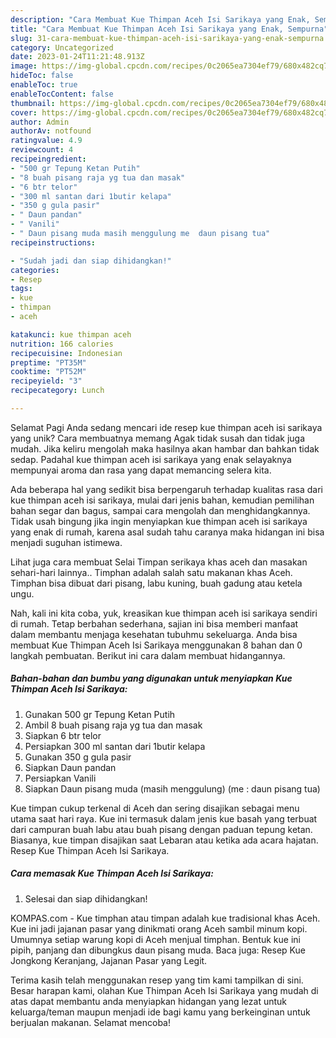 ```yaml
---
description: "Cara Membuat Kue Thimpan Aceh Isi Sarikaya yang Enak, Sempurna"
title: "Cara Membuat Kue Thimpan Aceh Isi Sarikaya yang Enak, Sempurna"
slug: 31-cara-membuat-kue-thimpan-aceh-isi-sarikaya-yang-enak-sempurna
category: Uncategorized
date: 2023-01-24T11:21:48.913Z
image: https://img-global.cpcdn.com/recipes/0c2065ea7304ef79/680x482cq70/kue-thimpan-aceh-isi-sarikaya-foto-resep-utama.jpg
hideToc: false
enableToc: true
enableTocContent: false
thumbnail: https://img-global.cpcdn.com/recipes/0c2065ea7304ef79/680x482cq70/kue-thimpan-aceh-isi-sarikaya-foto-resep-utama.jpg
cover: https://img-global.cpcdn.com/recipes/0c2065ea7304ef79/680x482cq70/kue-thimpan-aceh-isi-sarikaya-foto-resep-utama.jpg
author: Admin
authorAv: notfound
ratingvalue: 4.9
reviewcount: 4
recipeingredient:
- "500 gr Tepung Ketan Putih"
- "8 buah pisang raja yg tua dan masak"
- "6 btr telor"
- "300 ml santan dari 1butir kelapa"
- "350 g gula pasir"
- " Daun pandan"
- " Vanili"
- " Daun pisang muda masih menggulung me  daun pisang tua"
recipeinstructions:

- "Sudah jadi dan siap dihidangkan!"
categories:
- Resep
tags:
- kue
- thimpan
- aceh

katakunci: kue thimpan aceh 
nutrition: 166 calories
recipecuisine: Indonesian
preptime: "PT35M"
cooktime: "PT52M"
recipeyield: "3"
recipecategory: Lunch

---
```



Selamat Pagi Anda sedang mencari ide resep kue thimpan aceh isi sarikaya yang unik? Cara membuatnya memang Agak tidak susah dan tidak juga mudah. Jika keliru mengolah maka hasilnya akan hambar dan bahkan tidak sedap. Padahal kue thimpan aceh isi sarikaya yang enak selayaknya mempunyai aroma dan rasa yang dapat memancing selera kita.


Ada beberapa hal yang sedikit bisa berpengaruh terhadap kualitas rasa dari kue thimpan aceh isi sarikaya, mulai dari jenis bahan, kemudian pemilihan bahan segar dan bagus, sampai cara mengolah dan menghidangkannya. Tidak usah bingung jika ingin menyiapkan kue thimpan aceh isi sarikaya yang enak di rumah, karena asal sudah tahu caranya maka hidangan ini bisa menjadi suguhan istimewa.

Lihat juga cara membuat Selai Timpan serikaya khas aceh dan masakan sehari-hari lainnya.. Timphan adalah salah satu makanan khas Aceh. Timphan bisa dibuat dari pisang, labu kuning, buah gadung atau ketela ungu.


Nah, kali ini kita coba, yuk, kreasikan kue thimpan aceh isi sarikaya sendiri di rumah. Tetap berbahan sederhana, sajian ini bisa memberi manfaat dalam membantu menjaga kesehatan tubuhmu sekeluarga. Anda bisa membuat Kue Thimpan Aceh Isi Sarikaya menggunakan 8 bahan dan 0 langkah pembuatan. Berikut ini cara dalam membuat hidangannya.

<!--inarticleads1-->

##### Bahan-bahan dan bumbu yang digunakan untuk menyiapkan Kue Thimpan Aceh Isi Sarikaya:

1. Gunakan 500 gr Tepung Ketan Putih
1. Ambil 8 buah pisang raja yg tua dan masak
1. Siapkan 6 btr telor
1. Persiapkan 300 ml santan dari 1butir kelapa
1. Gunakan 350 g gula pasir
1. Siapkan  Daun pandan
1. Persiapkan  Vanili
1. Siapkan  Daun pisang muda (masih menggulung) (me : daun pisang tua)


Kue timpan cukup terkenal di Aceh dan sering disajikan sebagai menu utama saat hari raya. Kue ini termasuk dalam jenis kue basah yang terbuat dari campuran buah labu atau buah pisang dengan paduan tepung ketan. Biasanya, kue timpan disajikan saat Lebaran atau ketika ada acara hajatan. Resep Kue Thimpan Aceh Isi Sarikaya. 

<!--inarticleads2-->

##### Cara memasak Kue Thimpan Aceh Isi Sarikaya:


1. Selesai dan siap dihidangkan!

KOMPAS.com - Kue timphan atau timpan adalah kue tradisional khas Aceh. Kue ini jadi jajanan pasar yang dinikmati orang Aceh sambil minum kopi. Umumnya setiap warung kopi di Aceh menjual timphan. Bentuk kue ini pipih, panjang dan dibungkus daun pisang muda. Baca juga: Resep Kue Jongkong Keranjang, Jajanan Pasar yang Legit. 

Terima kasih telah menggunakan resep yang tim kami tampilkan di sini. Besar harapan kami, olahan Kue Thimpan Aceh Isi Sarikaya yang mudah di atas dapat membantu anda menyiapkan hidangan yang lezat untuk keluarga/teman maupun menjadi ide bagi kamu yang berkeinginan untuk berjualan makanan. Selamat mencoba!
